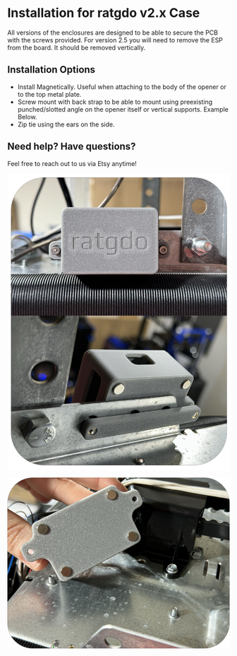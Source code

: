 # Installation for ratgdo v2.x Case
All versions of the enclosures are designed to be able to secure the PCB with the screws provided. For version 2.5 you will need to remove the ESP from the board. It should be removed vertically.

## Installation Options
* Install Magnetically. Useful when attaching to the body of the opener or to the top metal plate. 
* Screw mount with back strap to be able to mount using preexisting punched/slotted angle on the opener itself or vertical supports. Example Below.
* Zip tie using the ears on the side.

## Need help? Have questions?
Feel free to reach out to us via Etsy anytime!

![mount using preexisting punched/slotted angle](images/rat_enc_back_strap.png)

![magnetically](images/rat_enc_magnetically.png)